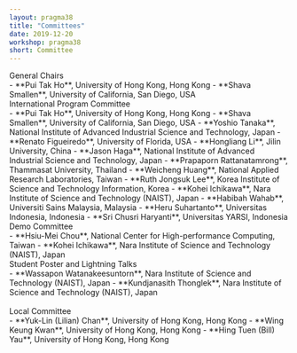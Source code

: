 ```yaml
---
layout: pragma38
title: "Committees"
date: 2019-12-20
workshop: pragma38
short: Committee
---
```


<div class="border38">General Chairs</div>
- **Pui Tak Ho**, University of Hong Kong, Hong Kong
- **Shava Smallen**, University of California, San Diego, USA
<br>

<div class="border38">International Program Committee</div>
- **Pui Tak Ho**, University of Hong Kong, Hong Kong
- **Shava Smallen**, University of California, San Diego, USA
- **Yoshio Tanaka**, National Institute of Advanced Industrial Science and Technology, Japan
- **Renato Figueiredo**, University of Florida, USA
- **Hongliang Li**, Jilin University, China
- **Jason Haga**, National Institute of Advanced Industrial Science and Technology, Japan
- **Prapaporn Rattanatamrong**, Thammasat University, Thailand
- **Weicheng Huang**, National Applied Research Laboratories, Taiwan
- **Ruth Jongsuk Lee**, Korea Institute of Science and Technology Information, Korea
- **Kohei Ichikawa**, Nara Institute of Science and Technology (NAIST), Japan
- **Habibah Wahab**, Universiti Sains Malaysia, Malaysia
- **Heru Suhartanto**, Universitas Indonesia, Indonesia
- **Sri Chusri Haryanti**, Universitas YARSI, Indonesia
<br>

<div class="border38">Demo Committee</div>
- **Hsiu-Mei Chou**, National Center for High-performance Computing, Taiwan
- **Kohei Ichikawa**, Nara Institute of Science and Technology (NAIST), Japan
<br>

<div class="border38">Student Poster and Lightning Talks</div>
- **Wassapon Watanakeesuntorn**, Nara Institute of Science and Technology (NAIST), Japan
- **Kundjanasith Thonglek**, Nara Institute of Science and Technology (NAIST), Japan
<br><br>

<div class="border38">Local Committee</div>
- **Yuk-Lin (Lilian) Chan**, University of Hong Kong, Hong Kong
- **Wing Keung Kwan**, University of Hong Kong, Hong Kong
- **Hing Tuen (Bill) Yau**, University of Hong Kong, Hong Kong
